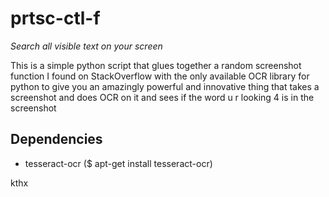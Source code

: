 prtsc-ctl-f
===========

*Search all visible text on your screen*

This is a simple python script that glues together a random screenshot function I found on StackOverflow with the only
available OCR library for python to give you an amazingly powerful and innovative thing that takes a screenshot and
does OCR on it and sees if the word u r looking 4 is in the screenshot

Dependencies
------------
+ tesseract-ocr ($ apt-get install tesseract-ocr)

kthx
